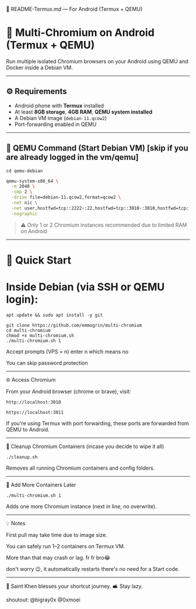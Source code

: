 📱 README-Termux.md — For Android (Termux + QEMU)

# 🧱 Multi-Chromium on Android (Termux + QEMU)

Run multiple isolated Chromium browsers on your Android using QEMU and Docker inside a Debian VM.

---

## ⚙️ Requirements

- Android phone with **Termux** installed
- At least **8GB storage**, **4GB RAM**, **QEMU system installed**
- A Debian VM image (`debian-11.qcow2`)
- Port-forwarding enabled in QEMU

---

## 🔌 QEMU Command (Start Debian VM) [skip if you are already logged in the vm/qemu]
```
cd qemu-debian
```
```bash
qemu-system-x86_64 \
  -m 2048 \
  -smp 2 \
  -drive file=debian-11.qcow2,format=qcow2 \
  -net nic \
  -net user,hostfwd=tcp::2222-:22,hostfwd=tcp::3010-:3010,hostfwd=tcp::3011-:3011 \
  -nographic
```
> ⚠️ Only 1 or 2 Chromium instances recommended due to limited RAM on Android




---

# 🚀 Quick Start

# Inside Debian (via SSH or QEMU login):
```
apt update && sudo apt install -y git
```
```
git clone https://github.com/emmogrin/multi-chromium
cd multi-chromium
chmod +x multi-chromium.sh
./multi-chromium.sh 1
```
Accept prompts (VPS = n) enter n which means no

You can skip password protection



---

🌐 Access Chromium

From your Android browser (chrome or brave), visit:
```
http://localhost:3010
```
```
https://localhost:3011
```

If you're using Termux with port forwarding, these ports are forwarded from QEMU to Android.


---

🧹 Cleanup Chromium Containers (incase you decide to wipe it all)
```
./cleanup.sh
```
Removes all running Chromium containers and config folders.


---

🧩 Add More Containers Later
```
./multi-chromium.sh 1
```
Adds one more Chromium instance (next in line, no overwrite).


---

💡 Notes

First pull may take time due to image size.

You can safely run 1–2 containers on Termux VM.

More than that may crash or lag. fr fr bro😂

don't worry 😉, it automatically restarts there's no need for a Start code.


---

🌟 Saint Khen blesses your shortcut journey. 🛋️ Stay lazy.


shoutout: @bigray0x @0xmoei
